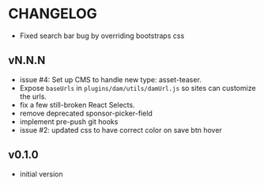 # CHANGELOG
* Fixed search bar bug by overriding bootstraps css 

## vN.N.N
* issue #4: Set up CMS to handle new type: asset-teaser.
* Expose `baseUrls` in `plugins/dam/utils/damUrl.js` so sites can customize the urls.
* fix a few still-broken React Selects.
* remove deprecated sponsor-picker-field
* implement pre-push git hooks
* issue #2: updated css to have correct color on save btn hover


## v0.1.0
* initial version
